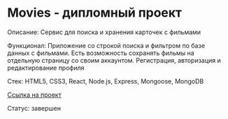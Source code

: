 # **Movies** - дипломный проект

Описание: Сервис для поиска и хранения карточек с фильмами

Функционал: Приложение со строкой поиска и фильтром по базе данных с фильмами. Есть возможность сохранять фильмы на отдельную страницу со своим аккаунтом. Регистрация, авторизация и редактирование профиля

Стек: HTML5, CSS3, React, Node.js, Express, Mongoose, MongoDB

[Ссылка на проект](https://alzot.movies.nomoredomains.icu/)

Статус: завершен

